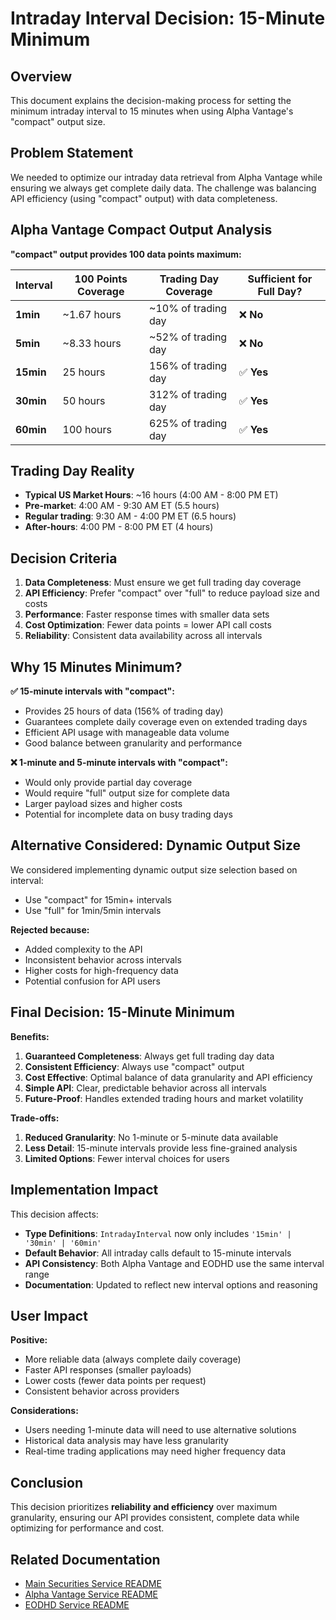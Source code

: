 # Intraday Interval Decision: 15-Minute Minimum

## Overview

This document explains the decision-making process for setting the minimum intraday interval to 15 minutes when using Alpha Vantage's "compact" output size.

## Problem Statement

We needed to optimize our intraday data retrieval from Alpha Vantage while ensuring we always get complete daily data. The challenge was balancing API efficiency (using "compact" output) with data completeness.

## Alpha Vantage Compact Output Analysis

**"compact" output provides 100 data points maximum:**

| Interval | 100 Points Coverage | Trading Day Coverage | Sufficient for Full Day? |
|----------|-------------------|---------------------|-------------------------|
| **1min** | ~1.67 hours | ~10% of trading day | ❌ **No** |
| **5min** | ~8.33 hours | ~52% of trading day | ❌ **No** |
| **15min** | 25 hours | 156% of trading day | ✅ **Yes** |
| **30min** | 50 hours | 312% of trading day | ✅ **Yes** |
| **60min** | 100 hours | 625% of trading day | ✅ **Yes** |

## Trading Day Reality

- **Typical US Market Hours**: ~16 hours (4:00 AM - 8:00 PM ET)
- **Pre-market**: 4:00 AM - 9:30 AM ET (5.5 hours)
- **Regular trading**: 9:30 AM - 4:00 PM ET (6.5 hours)  
- **After-hours**: 4:00 PM - 8:00 PM ET (4 hours)

## Decision Criteria

1. **Data Completeness**: Must ensure we get full trading day coverage
2. **API Efficiency**: Prefer "compact" over "full" to reduce payload size and costs
3. **Performance**: Faster response times with smaller data sets
4. **Cost Optimization**: Fewer data points = lower API call costs
5. **Reliability**: Consistent data availability across all intervals

## Why 15 Minutes Minimum?

**✅ 15-minute intervals with "compact":**
- Provides 25 hours of data (156% of trading day)
- Guarantees complete daily coverage even on extended trading days
- Efficient API usage with manageable data volume
- Good balance between granularity and performance

**❌ 1-minute and 5-minute intervals with "compact":**
- Would only provide partial day coverage
- Would require "full" output size for complete data
- Larger payload sizes and higher costs
- Potential for incomplete data on busy trading days

## Alternative Considered: Dynamic Output Size

We considered implementing dynamic output size selection based on interval:
- Use "compact" for 15min+ intervals
- Use "full" for 1min/5min intervals

**Rejected because:**
- Added complexity to the API
- Inconsistent behavior across intervals
- Higher costs for high-frequency data
- Potential confusion for API users

## Final Decision: 15-Minute Minimum

**Benefits:**
1. **Guaranteed Completeness**: Always get full trading day data
2. **Consistent Efficiency**: Always use "compact" output
3. **Cost Effective**: Optimal balance of data granularity and API efficiency
4. **Simple API**: Clear, predictable behavior across all intervals
5. **Future-Proof**: Handles extended trading hours and market volatility

**Trade-offs:**
1. **Reduced Granularity**: No 1-minute or 5-minute data available
2. **Less Detail**: 15-minute intervals provide less fine-grained analysis
3. **Limited Options**: Fewer interval choices for users

## Implementation Impact

This decision affects:
- **Type Definitions**: `IntradayInterval` now only includes `'15min' | '30min' | '60min'`
- **Default Behavior**: All intraday calls default to 15-minute intervals
- **API Consistency**: Both Alpha Vantage and EODHD use the same interval range
- **Documentation**: Updated to reflect new interval options and reasoning

## User Impact

**Positive:**
- More reliable data (always complete daily coverage)
- Faster API responses (smaller payloads)
- Lower costs (fewer data points per request)
- Consistent behavior across providers

**Considerations:**
- Users needing 1-minute data will need to use alternative solutions
- Historical data analysis may have less granularity
- Real-time trading applications may need higher frequency data

## Conclusion

This decision prioritizes **reliability and efficiency** over maximum granularity, ensuring our API provides consistent, complete data while optimizing for performance and cost.

## Related Documentation

- [Main Securities Service README](../README.md)
- [Alpha Vantage Service README](../alpha-vantage/README.md)
- [EODHD Service README](../eodhd/README.md) 
